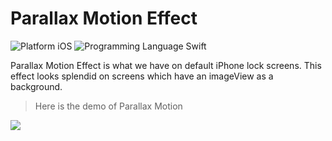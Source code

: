 # Parallax Motion Effect

![Platform iOS](https://img.shields.io/badge/Platform-iOS-blue.svg) ![Programming Language Swift](https://img.shields.io/badge/Programming_Language-Swift-orange.svg)


Parallax Motion Effect is what we have on default iPhone lock screens. This effect looks splendid on screens which have an imageView as a background.


> Here is the demo of Parallax Motion

![](http://i.giphy.com/3oz8xFG6tYpmDY745i.gif)

